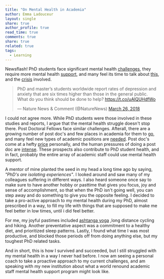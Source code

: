 ```yaml
---
title: "On Mental Health in Academia"
author: Emma Ladouceur
layout: single
share: true
author_profile: true
read_time: true
comments: true
share: true
related: true
tags:
  - Learning
---
```


Newsflash! PhD students face significant mental health [challenges](http://www.sciencemag.org/careers/2017/04/phd-students-face-significant-mental-health-challenges), they require more mental health [support](http://www.sciencemag.org/careers/2018/03/graduate-students-need-more-mental-health-support-new-study-highlights), and many feel its time to talk about [this](https://www.nature.com/articles/d41586-018-04023-5), and the [crisis](http://www.sciencemag.org/careers/2018/03/graduate-students-need-more-mental-health-support-new-study-highlights) involved.

<blockquote class="twitter-tweet" data-lang="en"><p lang="en" dir="ltr">PhD and master’s students worldwide report rates of depression and anxiety that are six times higher than those in the general public. What do you think should be done to help? <a href="https://t.co/uAlQUHdfWo">https://t.co/uAlQUHdfWo</a></p>&mdash; Nature News &amp; Comment (@NatureNews) <a href="https://twitter.com/NatureNews/status/978212558938296321?ref_src=twsrc%5Etfw">March 26, 2018</a></blockquote>
<script async src="https://platform.twitter.com/widgets.js" charset="utf-8"></script>
 
I could not agree more. While PhD students were those involved in these studies and reports, I argue that the mental health struggle doesn't stop there. Post Doctoral Fellows face similar challenges. Afterall, there are a growing number of post doc's and few places in academia for them to [go](https://www.nature.com/news/the-future-of-the-postdoc-1.17253), and many feel new types of academic positions are [needed](https://www.nature.com/news/2011/110302/full/471007a.html).  Post doc's come at a hefty [price](http://www.sciencemag.org/careers/2017/01/price-doing-postdoc) personally, and the human pressures of doing a post doc are [intense](https://www.theguardian.com/science/head-quarters/2017/aug/10/the-human-cost-of-the-pressures-of-postdoctoral-research). These prospects also contribute to PhD student health, and in fact, probably the entire array of academic staff could use mental health support.

A mentor of mine planted the seed in my head a long time ago by saying, *"PhD's are isolating experiences"*. I looked around and saw many of my colleagues suffering in different ways. I also heard someone once say to make sure to have another hobby or pasttime that gives you focus, joy and sense of accomplishment, so that when the PhD isn't going well, you can step away and do something to give you the opposite feeling. I decided to take a pro-active approach to my mental health during my PhD, almost prescribed in a way, to fill my life with things that are supposed to make me feel better in low times, until i did feel better. 

For me, my joyful pastimes included [ashtanga yoga](https://youtu.be/aUgtMaAZzW0) ,long distance cycling and hiking. Another preventative aspect was a commitment to a healthy diet, and prioritized sleep patterns. Lastly, I found what time I was most productive, and blocked those periods off from doing anything else, but my toughest PhD related tasks.


And in short, this is how I survived and succeeded, but I still struggled with my mental health in a way I never had before. I now am seeing a personal coach to take a proactive approach to my current challenges, and am speaking with my new institution about what a world renound academic staff mental health support program might look like.


